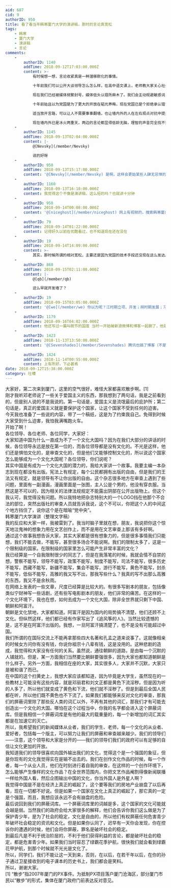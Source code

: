 ```yaml
---
aid: 687
cid: 9
authorID: 950
title: 看了看当年韩寒厦门大学的演讲稿，那时的言论真宽松
tags:
    - 韩寒
    - 厦门大学
    - 演讲稿
    - 言论
comments:
    -
        authorID: 1140
        addTime: 2018-09-12T17:03:00.000Z
        content: >-
            有时候想一想，言论收紧真是一种潜移默化的事情。  

            十年前我们可以公开大谈领导怎么怎么样，在高中语文课上，老师教大家关心社会热点，比如批判一下城管暴力执法之类的事情。有时候一不小心说过分了，就会被喝茶。  

            现在我们已经被媒体频繁封号，媒体低头认错所麻木了。我们会主动规避敏感词，会自我审查，再也不敢用同一个马甲在墙内外发声，而是尽力隐藏身份，在墙内谨言慎行，反而距离喝茶远了一点。  

            十年前姑且以为党国是为了更大的开放在韬光养晦，现在党国已是个拒绝承认错误的倔头鬼。  

            适当放开言路，可以让人不需要事事翻墙，也让墙内外的人在左右观点对抗中提升素质。  

            现在墙内外已是冰火两重天，两边的言论都显得低龄无脑，理智的声音完全找不到发音平台，都被不理智的言论充满了。
    -
        authorID: 1145
        addTime: 2018-09-13T02:04:00.000Z
        content: |-
            @[Nevsky](/member/Nevsky)

            说的好呀
    -
        authorID: 950
        addTime: 2018-09-13T15:17:00.000Z
        content: '@[Nevsky](/member/Nevsky) 是啊，这样会更始某些人肆无忌惮的贪污，社会越来越不稳定'
    -
        authorID: 1160
        addTime: 2018-09-13T16:18:00.000Z
        content: 我觉得这个不像是演讲稿，这么短的吗？也就讲十分钟
    -
        authorID: 950
        addTime: 2018-09-14T00:08:00.000Z
        content: '@[niceghost](/member/niceghost) 网上有视频的，搜索韩寒厦门大学演讲'
    -
        authorID: 79
        addTime: 2018-09-14T01:22:00.000Z
        content: 记得好久以前在优酷看过，也不知道现在还在没在
    -
        authorID: 19
        addTime: 2018-09-14T14:09:00.000Z
        content: >-
            其实，那时候所谓的相对宽松，主要还是因为党国的技术手段还没现在这么发达。听说上世纪90年代，中国刚接入互联网的时候，上面就已经想要搞个墙了，然后就是立项、开发，2001年左右，墙就开始初试身手了，当然，那时候，没有手机号实名和绑定，没有大数据，所以大家在网上说话，感觉确实要放松多了。
    -
        authorID: 860
        addTime: 2018-09-15T02:11:00.000Z
        content: |-
            @[qb](/member/qb)

            这么早就开发墙了？
    -
        authorID: 19
        addTime: 2018-09-15T03:05:00.000Z
        content: '@[we](/member/we) 你以为呢？江时期立项、开发；胡时期发展；习时期成熟。。。'
    -
        authorID: 1179
        addTime: 2018-09-16T04:02:00.000Z
        content: 他还写过一篇叫脱节的国度 当时一开始被新浪微博和博客一起删了，他就发到腾讯微博去，结果腾讯微博反而留下来了，现在也可以看到。
    -
        authorID: 1423
        addTime: 2018-11-13T13:50:00.000Z
        content: '@[Sevenshades](/member/Sevenshades) 腾讯也搞了博客（不是微博）业务吗？'
    -
        authorID: 1424
        addTime: 2018-11-14T00:55:00.000Z
        content: 上有所好，下必甚焉
date: 2018-09-12T15:38:00.000Z
category: 吐槽
---
```


大家好，第二次来到厦门，这里的空气很好，难怪大家都喜欢散步啊。\[1\]  
刚才我听邓老师说了一些关于爱国主义的东西，那我想到了两句话，我是之前看到的，但是别人说的不是我说的。第一句话是，爱国主义是流氓最后的庇护所；第二句话是，真正的爱国主义就是要保护这个国家，让这个国家不受到任何的迫害。  
今天我也准备了一些说的内容，带了一个稿纸，这是为了约束我自己。免得到时候大家受到什么迫害，我怕我满嘴跑火车。  
开始了啊！  
各位领导、各位老师、各位同学，大家好：  
大家知道中国为什么一直成为不了一个文化大国吗？因为在我们大部分的讲话的时候，各位领导永远是放在第一位的，而各位领导都是没有文化的。不光是这样，他们还是惧怕文化的，是审查文化的，但是他们又能够控制文化的，所以说这个国家怎么能够成为一个文化大国呢？各位领导，你们说呢？  
其实中国是有成为一个文化大国的潜力的，我给大家讲一个故事。我要主编一本杂志到现在都没有出版。宪法上有规定，每个公民都拥有出版的自由，但是我们的王法又有规定，就是领导有不让你出版的自由。这个杂志很多地方在审查上遇到了些问题，里面有一副漫画，漫画里面是一张图，主人公是个男的，他没有穿衣服。当然这是不可以的，因为相关的法律法规规定不能露出阴部在公开出版物上。但这个我认可，我觉得没有问题。所以我特地把杂志特别大的一个LOGO挡在他那个不合法的部位，突然出版社的审查人员就告诉我说，这个不可以，你把这个人的中间这个地方挡住了，说你这个是在暗喻“党中央”。  
韩寒厦门大学演讲（整理文字稿）  
我的反应和大家一样，我被雷到了。我当时脑子里就在想，朋友，我说把你这个惊天地泣鬼神的想象力用在文艺创作上，而不是用在文艺审查上那该有多好啊。  
通过这个故事我想告诉大家，其实大家都是很有想象力的，但是很多事情我们只能想，我们不能去做，不能写，甚至很多场合不能说啊。我们的限制太多了，这是一个限制级的国家。在限制级的国家里怎么可能产生非常丰富的文化？  
我已经算是一个自我限制很少的同志了，但是在我落笔的时候，我就会情不自禁的想，警察不能写，领导不能写，政策不能写，制度不能写，司法不能写，很多历史不能写，西藏不能写，新疆不能写，集会不能写，游行不能写，黄色不能写，封杀不能写，低俗不能写，高雅的我又写不出，那我写些什么？我真的写不出那么高雅的东西，我又不是余秋雨。  
在网络上发表的一些文章，尺度已经算是比较大的。有很多写剧本的朋友，包括像类似宁财神写一些话剧，还有些写电影剧本的朋友，他们非常的痛苦。在这样的一个文化环境下，我也在想，如何去成为一个文化大国，除非全世界就只剩下中国、朝鲜和阿富汗。  
朝鲜是文化禁地，大家都知道。阿富汗是因为国内的局势搞不清楚，他们还顾不上文化。但纵然这样，他们都已经有作家写出了《追风筝的人》。当然比较遗憾的是，这不是在阿富汗出版的。我想，一旦阿富汗搞清楚了，也不是没有可能超过中国。  
我们所谓的在国际交流上不能再拿那些四大名著和孔孟之道来说事了。这就像相亲的时候女方问你有没有钱，你说你祖宗十八辈有钱，这是没用的。这种悲剧的造成，我觉得和大家没有任何的关系。虽然说，通往朝鲜的道路，是由每一个沉默的人铺就的。但是，某一方面我们当然要比朝鲜要强很多，因为大家也都知道朝鲜是什么样子。另外一方面，我相信在座的大家，其实很多人，大家并不沉默，大家只是被和谐了而已。  
在中国的这个扫黄史上，我想大家应该都知道，因为毕竟是大学生，虽然现在的一些教材上可能没有这些内容，就是邓丽君和刘文正都是黄色下流淫秽。但是因为听的人多了，所以他们就变成了黄色和下流，他们就不淫秽了。但是到最后全国人民都在听，所以他们既不黄色也不下流了。如果我们都能够来反对文化的审查，那我们的屏蔽词里除了那些反人类的词汇以外，不再有其他的词汇，那我们才有可能去创造出一个文化的大国。哪怕在这个过程当中，你我的名字都会进入这个屏蔽词库。但是我相信一个屏蔽词库是有他的最大的载重量的，每一个新增加的词汇其实都是在加速它的灭亡。  
所以，我希望我们的新闻媒体从业者，我们的学生、老师，每一个文化的从业者、爱好者，包括每一个版主，可以努力让我们的屏蔽和审查越来越少。我们的领导们——注意，这个领导和大家是分开的——我们的领导们我们的政府可以有足够的自信让文化更加的开放。  
我知道我们的领导很喜欢向国外输出我们的文化，觉得这个是一个强国的象征，但是你现有的文化我觉得实在是输不出去的。我们在创作文化作品的时候，每一个作者，每一个从业人员，他们在时刻进行着自我的审查，在这样的一个创作环境下，怎么能够产生像样的文化作品？在全世界范围内，你把文艺作品阉割得像新闻联播一样给外国人看，然后企图输出中国的文化，你当外国人是外星人啊？  
我觉得中国是不是在经济上真正的崛起了，这个要等我们的房地产业崩盘了以后再看，现在一切都不好说。但是如果一个国家在文化上真正的崛起了，那它真的一定是个强国，而且，我想应该永远不会有崩盘的危险。  
最后说回到我们的屏蔽词库。一个屏蔽词库里的词越是多，这个国家的文化可能就会越是弱。当然我们的政府会给大家很多的解释，他们会告诉你我们这么做是为了保护青少年，是为了社会的稳定，文化是自由的，所以他们有权屏蔽任何危害青少年破坏社会稳定的资讯和文化。但是如果你认同了，迟早有一天你会发现，你在控诉你的遭遇的时候，他们会将你屏蔽，罪名是破坏社会的稳定。  
到最后凡是不利于统治阶层的，不利于他们获得利益的言论，都是破坏社会的稳定，都是危害青少年。如果我们当时容忍了绿霸花季护航，很快我们就会看到绿霸花甲护航，到那个时候就不光光是文化了。  
所以，同学们，我们不能让这一天到来，否则，在以后，在若干年以后，在你的孙子通过卫星接收到的电子课本的历史书上，我们都会是笑料。  
所以，谢谢大家。  
\[1\] “散步”指2007年厦门的PX事件。为抵制PX项目落户厦门沧海区，部分厦门市民以“散步”的形式，集体在厦门政府门前表达反对意见。
